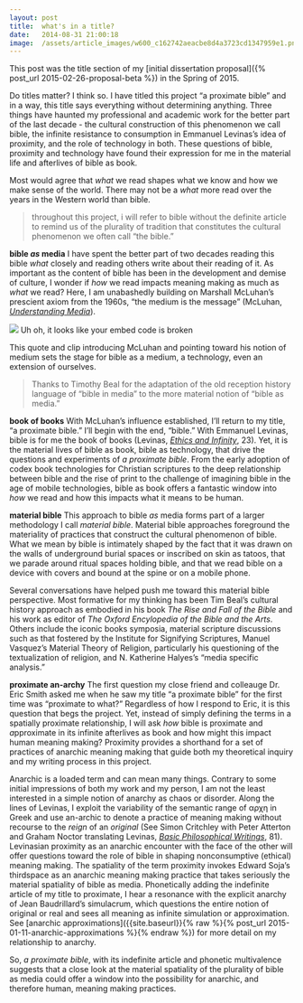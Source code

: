 ```yaml
---
layout:	post
title:	what's in a title?
date:	2014-08-31 21:00:18
image:	/assets/article_images/w600_c162742aeacbe8d4a3723cd1347959e1.png
---
```

This post was the title section of my [initial dissertation proposal]({% post_url 2015-02-26-proposal-beta %}) in the Spring of 2015.

Do titles matter? I think so. I have titled this project “a proximate bible” and in a way, this title says everything without determining anything. Three things have haunted my professional and academic work for the better part of the last decade - the cultural construction of this phenomenon we call bible, the infinite resistance to consumption in Emmanuel Levinas’s idea of proximity, and the role of technology in both. These questions of bible, proximity and technology have found their expression for me in the material life and afterlives of bible as book.

Most would agree that *what* we read shapes what we know and how we make sense of the world. There may not be a *what* more read over the years in the Western world than bible.

> throughout this project, i will refer to bible without the definite article to remind us of the plurality of tradition that constitutes the cultural phenomenon we often call “the bible.”

**bible *as* media**
I have spent the better part of two decades reading this bible *what* closely and reading others write about their reading of it. As important as the content of bible has been in the development and demise of culture, I wonder if *how* we read impacts meaning making as much as *what* we read? Here, I am unabashedly building on Marshall McLuhan’s prescient axiom from the 1960s, “the medium is the message” (McLuhan, [*Understanding Media*](http://amzn.com/B00DIEZI7U)).

![]({{site.baseurl}}/assets/article_images/w600_c162742aeacbe8d4a3723cd1347959e1.png)
Uh oh, it looks like your embed code is broken

This quote and clip introducing McLuhan and pointing toward his notion of medium sets the stage for bible as a medium, a technology, even an extension of ourselves.

> Thanks to Timothy Beal for the adaptation of the old reception history language of “bible in media” to the more material notion of “bible as media.”

**book of books**
With McLuhan’s influence established, I’ll return to my title, “a proximate bible.” I’ll begin with the end, “bible.” With Emmanuel Levinas, bible is for me the book of books (Levinas, [*Ethics and Infinity*](http://books.google.com/books/about/Ethics_and_Infinity.html?id=jvTfAAAAMAAJ), 23). Yet, it is the material lives of bible as book, bible as technology, that drive the questions and experiments of *a proximate bible*. From the early adoption of codex book technologies for Christian scriptures to the deep relationship between bible and the rise of print to the challenge of imagining bible in the age of mobile technologies, bible as book offers a fantastic window into *how* we read and how this impacts what it means to be human.

**material bible**
This approach to bible *as* media forms part of a larger methodology I call *material bible*. Material bible approaches foreground the materiality of practices that construct the cultural phenomenon of bible. What we mean by bible is intimately shaped by the fact that it was drawn on the walls of underground burial spaces or inscribed on skin as tatoos, that we parade around ritual spaces holding bible, and that we read bible on a device with covers and bound at the spine or on a mobile phone.

Several conversations have helped push me toward this material bible perspective. Most formative for my thinking has been Tim Beal’s cultural history approach as embodied in his book *The Rise and Fall of the Bible* and his work as editor of *The Oxford Encylopedia of the Bible and the Arts*. Others include the iconic books symposia, material scripture discussions such as that fostered by the Institute for Signifying Scriptures, Manuel Vasquez’s Material Theory of Religion, particularly his questioning of the textualization of religion, and N. Katherine Halyes’s “media specific analysis.”

**proximate an-archy**
The first question my close friend and colleauge Dr. Eric Smith asked me when he saw my title “a proximate bible” for the first time was “proximate to what?” Regardless of how I respond to Eric, it is this question that begs the project. Yet, instead of simply defining the terms in a spatially proximate relationship, I will ask *how* bible is proximate and *a*pproximate in its infinite afterlives as book and how might this impact human meaning making? Proximity provides a shorthand for a set of practices of anarchic meaning making that guide both my theoretical inquiry and my writing process in this project.

Anarchic is a loaded term and can mean many things. Contrary to some initial impressions of both my work and my person, I am not the least interested in a simple notion of anarchy as chaos or disorder. Along the lines of Levinas, I exploit the variability of the semantic range of αρχη in Greek and use an-archic to denote a practice of meaning making without recourse to the *reign* of an *original* (See Simon Critchley with Peter Atterton and Graham Noctor translating Levinas, [*Basic Philosophical Writings*](http://amzn.com/0253210798), 81). Levinasian proximity as an anarchic encounter with the face of the other will offer questions toward the role of bible in shaping nonconsumptive (ethical) meaning making. The spatiality of the term proximity invokes Edward Soja’s thirdspace as an anarchic meaning making practice that takes seriously the material spatiality of bible as media. Phonetically adding the indefinite article of my title to proximate, I hear a resonance with the explicit anarchy of Jean Baudrillard’s simulacrum, which questions the entire notion of original or real and sees all meaning as infinite simulation or approximation. See [anarchic approximations]({{site.baseurl}}{% raw %}{% post_url 2015-01-11-anarchic-approximations %}{% endraw %}) for more detail on my relationship to anarchy.

So, *a proximate bible*, with its indefinite article and phonetic multivalence suggests that a close look at the material spatiality of the plurality of bible as media could offer a window into the possibility for anarchic, and therefore human, meaning making practices.
